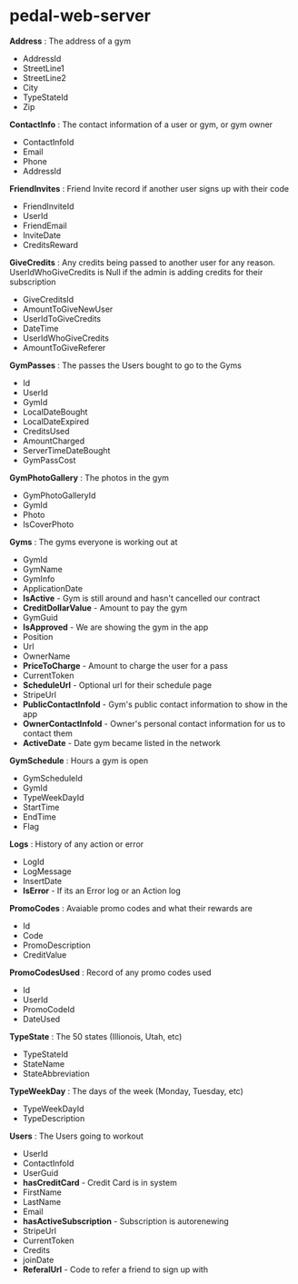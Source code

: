 # pedal-web-server

**Address** : The address of a gym
* AddressId
* StreetLine1
* StreetLine2
* City
* TypeStateId
* Zip

**ContactInfo** : The contact information of a user or gym, or gym owner
* ContactInfoId
* Email
* Phone
* AddressId

**FriendInvites** : Friend Invite record if another user signs up with their code
* FriendInviteId
* UserId
* FriendEmail
* InviteDate
* CreditsReward

**GiveCredits** : Any credits being passed to another user for any reason. UserIdWhoGiveCredits is Null if the admin is adding credits for their subscription
* GiveCreditsId
* AmountToGiveNewUser
* UserIdToGiveCredits
* DateTime
* UserIdWhoGiveCredits
* AmountToGiveReferer

**GymPasses** : The passes the Users bought to go to the Gyms
* Id
* UserId
* GymId
* LocalDateBought
* LocalDateExpired
* CreditsUsed
* AmountCharged
* ServerTimeDateBought
* GymPassCost


**GymPhotoGallery** : The photos in the gym
* GymPhotoGalleryId
* GymId
* Photo
* IsCoverPhoto

**Gyms** : The gyms everyone is working out at
* GymId
* GymName
* GymInfo
* ApplicationDate
* **IsActive** - Gym is still around and hasn't cancelled our contract
* **CreditDollarValue** - Amount to pay the gym
* GymGuid
* **IsApproved** - We are showing the gym in the app
* Position
* Url
* OwnerName
* **PriceToCharge** - Amount to charge the user for a pass
* CurrentToken
* **ScheduleUrl** - Optional url for their schedule page
* StripeUrl
* **PublicContactInfoId** - Gym's public contact information to show in the app
* **OwnerContactInfoId** - Owner's personal contact information for us to contact them
* **ActiveDate** - Date gym became listed in the network


**GymSchedule** : Hours a gym is open
* GymScheduleId
* GymId
* TypeWeekDayId
* StartTime
* EndTime
* Flag

**Logs** : History of any action or error
* LogId
* LogMessage
* InsertDate
* **IsError** - If its an Error log or an Action log

**PromoCodes** : Avaiable promo codes and what their rewards are
* Id
* Code
* PromoDescription
* CreditValue

**PromoCodesUsed** : Record of any promo codes used
* Id
* UserId
* PromoCodeId
* DateUsed

**TypeState** : The 50 states (Illionois, Utah, etc)
* TypeStateId
* StateName
* StateAbbreviation

**TypeWeekDay** : The days of the week (Monday, Tuesday, etc)
* TypeWeekDayId
* TypeDescription

**Users** : The Users going to workout 
* UserId
* ContactInfoId
* UserGuid
* **hasCreditCard** - Credit Card is in system
* FirstName
* LastName
* Email
* **hasActiveSubscription** - Subscription is autorenewing
* StripeUrl
* CurrentToken
* Credits
* joinDate
* **ReferalUrl** - Code to refer a friend to sign up with
